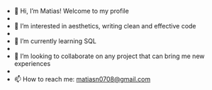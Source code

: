 - 👋 Hi, I’m Matias! Welcome to my profile
- 
- 👀 I’m interested in aesthetics, writing clean and effective code
- 
- 🌱 I’m currently learning SQL
- 
- 💞️ I’m looking to collaborate on any project that can bring me new experiences
- 
- 📫 How to reach me: matiasn0708@gmail.com
